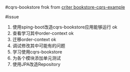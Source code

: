 #cqrs-bookstore
frok from [criter bookstore-cqrs-example](https://github.com/citerus/bookstore-cqrs-example.git)

#issue
1. 使用sping-boot改造cqrs-bookstore应用能够运行  ok
2. 查看学习其中order-context ok
3. 迁移order-context ok
4. 调试修改其中可能有的问题
5. 学习使用cqrs-bookstore
6. 为各个模块添加单元测试
7. 使用JPA改造Repository